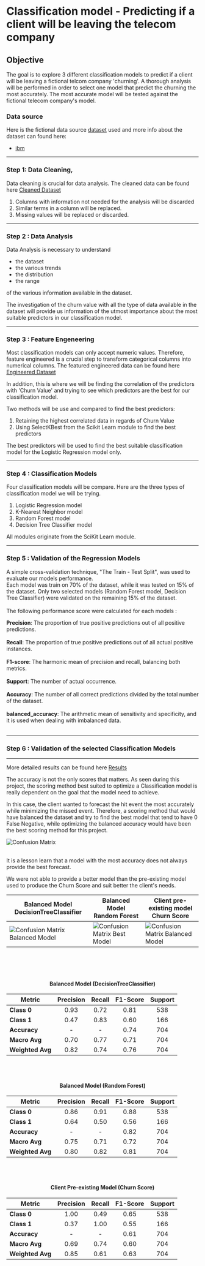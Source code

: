 # Classification model - Predicting if a client will be leaving the telecom company

## Objective
The goal is to explore 3 different classification models to predict if a client will be leaving a fictional telcom company 'churning'. A thorough analysis will be performed in order to select one model that predict the churning the most accurately. The most accurate model will be tested against the fictional telecom company's model.


### Data source
Here is the fictional data source [dataset](data/churn.xlsx) used and more info about the dataset can found here:

- [ibm](https://community.ibm.com/community/user/businessanalytics/blogs/steven-macko/2019/07/11/telco-customer-churn-1113)

---
### Step 1: Data Cleaning,

Data cleaning is crucial for data analysis. The cleaned data can be found here [Cleaned Dataset](data/churn_cleaned.xlsx)

1. Columns with information not needed for the analysis will be discarded
2. Similar terms in a column will be replaced.
3. Missing values will be replaced or discarded.

---
### Step 2 : Data Analysis

Data Analysis is necessary to understand 
   - the dataset
   - the various trends
   - the distribution
   - the range
     
of the various information available in the dataset.

The investigation of the churn value with all the type of data available in the dataset will provide us information of the utmost importance about the most suitable predictors in our classification model.


---
### Step 3 : Feature Engeneering

Most classification models can only accept numeric values. Therefore, feature engineered is a crucial step to transform categorical columns into numerical columns.  The featured engineered data can be found here [Engineered Dataset](data/churn_cleaned_featEng.xlsx)

In addition, this is where we will be finding the correlation of the predictors with 'Churn Value' and trying to see which predictors are the best for our classification model. 

Two methods will be use and compared to find the best predictors:
1. Retaining the highest correlated data in regards of Churn Value
2. Using SelectKBest from the Scikit Learn module to find the best predictors

The best predictors will be used to find the best suitable classification model for the Logistic Regression model only. 

---
### Step 4 : Classification Models

Four classification models will be compare. Here are the three types of classification model we will be trying.

1. Logistic Regression model
2. K-Nearest Neighbor model 
3. Random Forest model
4. Decision Tree Classifier model

All modules originate from the SciKit Learn module.

---
### Step 5 : Validation of the Regression Models
A simple cross-validation technique, "The Train - Test Split", was used to evaluate our models performance.
</br>
Each model was train on 70% of the dataset, while it was tested on 15% of the dataset. Only two selected models (Random Forest model, Decision Tree Classifier) were validated on the remaining 15% of the dataset.
</br>
</br>
The following performance score were calculated for each models :

**Precision**: The proportion of true positive predictions out of all positive predictions.
</br></br>
**Recall**: The proportion of true positive predictions out of all actual positive instances.
</br></br>
**F1-score**: The harmonic mean of precision and recall, balancing both metrics.
</br></br>
**Support**: The number of actual occurrence.
</br></br>
**Accuracy**: The number of all correct predictions divided by the total number of the dataset.
</br></br>
**balanced_accuracy**: The arithmetic mean of sensitivity and specificity, and it is used when dealing with imbalanced data.
</br></br>

---
### Step 6 : Validation of the selected Classification Models
---
More detailed results can be found here [Results](Notebook/Results.md)


The accuracy is not the only scores that matters. As seen during this project, the scoring method best suited to optimize a Classification model is really dependent on the goal that the model need to achieve.

In this case, the client wanted to forecast the hit event the most accurately while minimizing the missed event. Therefore, a scoring method that would have balanced the dataset and try to find the best model that tend to have 0 False Negative, while optimizing the balanced accuracy would have been the best scoring method for this project.

![Confusion Matrix](../graph/tempo.png)
</br></br>

It is a lesson learn that a model with the most accuracy does not always provide the best forecast.

We were not able to provide a better model than the pre-existing model used to produce the Churn Score and suit better the client's needs.


| Balanced Model</br>DecisionTreeClassifier              | Balanced Model</br>Random Forest                  | Client pre-existing model</br> Churn Score               |
|-----------------------|-----------------------|-----------------------|
| ![Confusion Matrix Balanced Model](../graph/ConfusionMatrix_val_BalancedModel.png) | ![Confusion Matrix Best Model](../graph/ConfusionMatrix_val_BestModel1.png) |  ![Confusion Matrix Balanced Model](../graph/ConfusionMatrix_val_ChurnScore.png) | 

</br></br></br>
<center>
    
####  Balanced Model (DecisionTreeClassifier)

</center>

| Metric       | Precision | Recall | F1-Score | Support |
|-------------|:---------:|:------:|:-------:|:-------:|
| **Class 0** | 0.93     | 0.72   | 0.81    | 538     |
| **Class 1** | 0.47     | 0.83   | 0.60    | 166     |
| **Accuracy**| -        | -      | 0.74    | 704     |
| **Macro Avg** | 0.70    | 0.77   | 0.71    | 704     |
| **Weighted Avg** | 0.82 | 0.74   | 0.76    | 704     |


</br></br>
<center>
    
####  Balanced Model (Random Forest)

</center>

| Metric       | Precision | Recall | F1-Score | Support |
|-------------|:---------:|:------:|:-------:|:-------:|
| **Class 0** | 0.86     | 0.91   | 0.88    | 538     |
| **Class 1** | 0.64     | 0.50   | 0.56    | 166     |
| **Accuracy**| -        | -      | 0.82    | 704     |
| **Macro Avg** | 0.75    | 0.71   | 0.72    | 704     |
| **Weighted Avg** | 0.80 | 0.82   | 0.81    | 704     |

</br></br>
<center>
    
####  Client Pre-existing Model (Churn Score)

</center>

| Metric       | Precision | Recall | F1-Score | Support |
|-------------|:---------:|:------:|:-------:|:-------:|
| **Class 0** | 1.00     | 0.49   | 0.65    | 538     |
| **Class 1** | 0.37     | 1.00   | 0.55    | 166     |
| **Accuracy**| -        | -      | 0.61    | 704     |
| **Macro Avg** | 0.69    | 0.74   | 0.60    | 704     |
| **Weighted Avg** | 0.85 | 0.61   | 0.63    | 704     |

</br></br>




    






